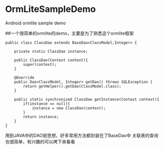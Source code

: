 # OrmLiteSampleDemo
Android ormlite sample demo

##一个很简单的ormlite的demo，主要是为了熟悉这个ormlite框架
```
public class ClassDao extends BaseDao<ClassModel,Integer> {

    private static ClassDao instance;

    public ClassDao(Context context){
        super(context);
    }

    @Override
    public Dao<ClassModel, Integer> getDao() throws SQLException {
        return getHelper().getDao(ClassModel.class);
    }

    public static synchronized ClassDao getInstance(Context context){
        if(instance == null){
            instance = new ClassDao(context);
        }
        return instance;
    }
}
```
用到JAVA中的DAO层思想，好多常用方法都封装在了BaseDao中
关联表的查询也很简单，有兴趣的可以拷下来看看
